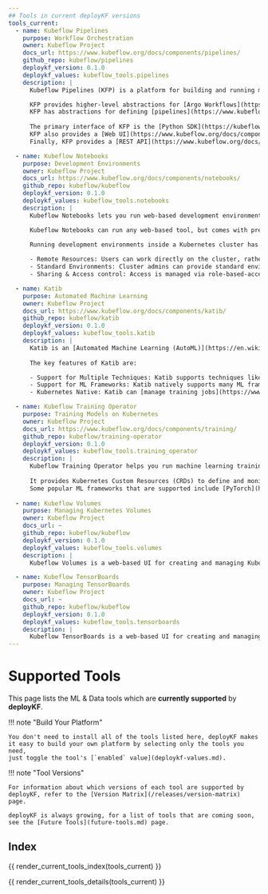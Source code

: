 ```yaml
---
## Tools in current deployKF versions
tools_current:
  - name: Kubeflow Pipelines
    purpose: Workflow Orchestration
    owner: Kubeflow Project
    docs_url: https://www.kubeflow.org/docs/components/pipelines/
    github_repo: kubeflow/pipelines
    deploykf_version: 0.1.0
    deploykf_values: kubeflow_tools.pipelines
    description: |
      Kubeflow Pipelines (KFP) is a platform for building and running machine learning workflows on Kubernetes.      

      KFP provides higher-level abstractions for [Argo Workflows](https://argoproj.github.io/argo-workflows/) to reduce repetition when defining machine learning tasks. 
      KFP has abstractions for defining [pipelines](https://www.kubeflow.org/docs/components/pipelines/v2/pipelines/) and [reusable components](https://www.kubeflow.org/docs/components/pipelines/v2/components/) which it can compile and execute as Argo [`Workflows`](https://argoproj.github.io/argo-workflows/workflow-concepts/#the-workflow).
      
      The primary interface of KFP is the [Python SDK](https://kubeflow-pipelines.readthedocs.io/en/latest/), which allows you to define pipelines and reusable components with Python.
      KFP also provides a [Web UI](https://www.kubeflow.org/docs/components/pipelines/v1/overview/interfaces/) for managing and tracking experiments, pipeline definitions, and pipeline runs.
      Finally, KFP provides a [REST API](https://www.kubeflow.org/docs/components/pipelines/v2/reference/api/kubeflow-pipeline-api-spec/) that allows programmatic access to the platform.

  - name: Kubeflow Notebooks
    purpose: Development Environments
    owner: Kubeflow Project
    docs_url: https://www.kubeflow.org/docs/components/notebooks/
    github_repo: kubeflow/kubeflow
    deploykf_version: 0.1.0
    deploykf_values: kubeflow_tools.notebooks
    description: |
      Kubeflow Notebooks lets you run web-based development environments inside a Kubernetes cluster.

      Kubeflow Notebooks can run any web-based tool, but comes with pre-built images for [JupyterLab](https://github.com/jupyterlab/jupyterlab), [RStudio](https://github.com/rstudio/rstudio), and [Visual Studio Code](https://github.com/coder/code-server).
      
      Running development environments inside a Kubernetes cluster has several advantages:

      - Remote Resources: Users can work directly on the cluster, rather than locally on their workstations.
      - Standard Environments: Cluster admins can provide standard environment images for their organization, with required and approved packages pre-installed.
      - Sharing & Access control: Access is managed via role-based-access-control (RBAC), enabling easier notebook sharing and collaboration across the organization.

  - name: Katib
    purpose: Automated Machine Learning
    owner: Kubeflow Project
    docs_url: https://www.kubeflow.org/docs/components/katib/
    github_repo: kubeflow/katib
    deploykf_version: 0.1.0
    deploykf_values: kubeflow_tools.katib
    description: |
      Katib is an [Automated Machine Learning (AutoML)](https://en.wikipedia.org/wiki/Automated_machine_learning) platform for Kubernetes.
      
      The key features of Katib are:

      - Support for Multiple Techniques: Katib supports techniques like [Hyperparameter Tuning](https://en.wikipedia.org/wiki/Hyperparameter_optimization), [Early Stopping](https://en.wikipedia.org/wiki/Early_stopping), and [Neural Architecture Search](https://en.wikipedia.org/wiki/Neural_architecture_search).
      - Support for ML Frameworks: Katib natively supports many ML frameworks like [TensorFlow](https://www.tensorflow.org/), [PyTorch](https://pytorch.org/), [XGBoost](https://xgboost.readthedocs.io/en/latest/), and more.
      - Kubernetes Native: Katib can [manage training jobs](https://www.kubeflow.org/docs/components/katib/trial-template/) on any Kubernetes Resource, and has out-of-the-box support for [Kubeflow Training Operator](https://github.com/kubeflow/training-operator), [Argo Workflows](https://github.com/argoproj/argo-workflows), [Tekton Pipelines](https://github.com/tektoncd/pipeline), and more.

  - name: Kubeflow Training Operator
    purpose: Training Models on Kubernetes
    owner: Kubeflow Project
    docs_url: https://www.kubeflow.org/docs/components/training/
    github_repo: kubeflow/training-operator
    deploykf_version: 0.1.0
    deploykf_values: kubeflow_tools.training_operator
    description: |
      Kubeflow Training Operator helps you run machine learning training jobs on Kubernetes.
      
      It provides Kubernetes Custom Resources (CRDs) to define and monitor training jobs on Kubernetes.
      Some popular ML frameworks that are supported include [PyTorch](https://pytorch.org/), [TensorFlow](https://www.tensorflow.org/), [XGBoost](https://xgboost.readthedocs.io/en/latest/), and [MPI](https://www.open-mpi.org/).
      
  - name: Kubeflow Volumes
    purpose: Managing Kubernetes Volumes
    owner: Kubeflow Project
    docs_url: ~
    github_repo: kubeflow/kubeflow
    deploykf_version: 0.1.0
    deploykf_values: kubeflow_tools.volumes
    description: |
      Kubeflow Volumes is a web-based UI for creating and managing Kubernetes [Persistent Volumes](https://kubernetes.io/docs/concepts/storage/persistent-volumes/).

  - name: Kubeflow TensorBoards
    purpose: Managing TensorBoards
    owner: Kubeflow Project
    docs_url: ~
    github_repo: kubeflow/kubeflow
    deploykf_version: 0.1.0
    deploykf_values: kubeflow_tools.tensorboards
    description: |
      Kubeflow TensorBoards is a web-based UI for creating and managing [TensorBoard](https://www.tensorflow.org/tensorboard) instances on Kubernetes.
---
```


# Supported Tools

This page lists the ML & Data tools which are __currently supported__ by __deployKF__.

!!! note "Build Your Platform"
    
    You don't need to install all of the tools listed here, deployKF makes it easy to build your own platform by selecting only the tools you need,
    just toggle the tool's [`enabled` value](deploykf-values.md).

!!! note "Tool Versions"
    
    For information about which versions of each tool are supported by deployKF, refer to the [Version Matrix](/releases/version-matrix) page.

    deployKF is always growing, for a list of tools that are coming soon, see the [Future Tools](future-tools.md) page.

## Index

{{ render_current_tools_index(tools_current) }}

{{ render_current_tools_details(tools_current) }}